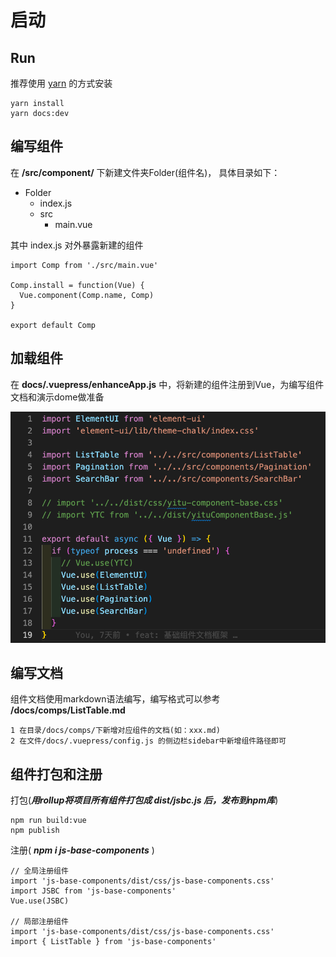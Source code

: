 # 启动

## Run

推荐使用 [yarn](https://yarn.bootcss.com/) 的方式安装

```
yarn install
yarn docs:dev
```

## 编写组件
在 **/src/component/** 下新建文件夹Folder(组件名)， 具体目录如下：
- Folder
  - index.js
  - src
    - main.vue

其中 index.js 对外暴露新建的组件
```
import Comp from './src/main.vue'

Comp.install = function(Vue) {
  Vue.component(Comp.name, Comp)
}

export default Comp
```
## 加载组件
在 **docs/.vuepress/enhanceApp.js** 中，将新建的组件注册到Vue，为编写组件文档和演示dome做准备
<div>
  <img src="../imgs/import-comp-test.png" alt="一致性">
</div>

## 编写文档
组件文档使用markdown语法编写，编写格式可以参考 **/docs/comps/ListTable.md**

```
1 在目录/docs/comps/下新增对应组件的文档(如：xxx.md)
2 在文件/docs/.vuepress/config.js 的侧边栏sidebar中新增组件路径即可
```

## 组件打包和注册
打包(***用rollup将项目所有组件打包成 **dist/jsbc.js** 后，发布到npm库***)

```
npm run build:vue
npm publish
```

注册( ***npm i js-base-components*** )
```
// 全局注册组件
import 'js-base-components/dist/css/js-base-components.css'
import JSBC from 'js-base-components'
Vue.use(JSBC)

// 局部注册组件
import 'js-base-components/dist/css/js-base-components.css'
import { ListTable } from 'js-base-components'
```